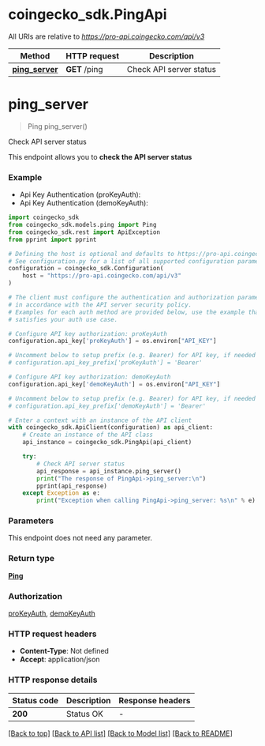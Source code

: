 # coingecko_sdk.PingApi

All URIs are relative to *https://pro-api.coingecko.com/api/v3*

Method | HTTP request | Description
------------- | ------------- | -------------
[**ping_server**](PingApi.md#ping_server) | **GET** /ping | Check API server status


# **ping_server**
> Ping ping_server()

Check API server status

This endpoint allows you to **check the API server status**

### Example

* Api Key Authentication (proKeyAuth):
* Api Key Authentication (demoKeyAuth):

```python
import coingecko_sdk
from coingecko_sdk.models.ping import Ping
from coingecko_sdk.rest import ApiException
from pprint import pprint

# Defining the host is optional and defaults to https://pro-api.coingecko.com/api/v3
# See configuration.py for a list of all supported configuration parameters.
configuration = coingecko_sdk.Configuration(
    host = "https://pro-api.coingecko.com/api/v3"
)

# The client must configure the authentication and authorization parameters
# in accordance with the API server security policy.
# Examples for each auth method are provided below, use the example that
# satisfies your auth use case.

# Configure API key authorization: proKeyAuth
configuration.api_key['proKeyAuth'] = os.environ["API_KEY"]

# Uncomment below to setup prefix (e.g. Bearer) for API key, if needed
# configuration.api_key_prefix['proKeyAuth'] = 'Bearer'

# Configure API key authorization: demoKeyAuth
configuration.api_key['demoKeyAuth'] = os.environ["API_KEY"]

# Uncomment below to setup prefix (e.g. Bearer) for API key, if needed
# configuration.api_key_prefix['demoKeyAuth'] = 'Bearer'

# Enter a context with an instance of the API client
with coingecko_sdk.ApiClient(configuration) as api_client:
    # Create an instance of the API class
    api_instance = coingecko_sdk.PingApi(api_client)

    try:
        # Check API server status
        api_response = api_instance.ping_server()
        print("The response of PingApi->ping_server:\n")
        pprint(api_response)
    except Exception as e:
        print("Exception when calling PingApi->ping_server: %s\n" % e)
```



### Parameters

This endpoint does not need any parameter.

### Return type

[**Ping**](Ping.md)

### Authorization

[proKeyAuth](../README.md#proKeyAuth), [demoKeyAuth](../README.md#demoKeyAuth)

### HTTP request headers

 - **Content-Type**: Not defined
 - **Accept**: application/json

### HTTP response details

| Status code | Description | Response headers |
|-------------|-------------|------------------|
**200** | Status OK |  -  |

[[Back to top]](#) [[Back to API list]](../README.md#documentation-for-api-endpoints) [[Back to Model list]](../README.md#documentation-for-models) [[Back to README]](../README.md)

